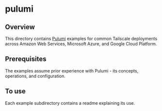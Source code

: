 # pulumi

## Overview

This directory contains [Pulumi](https://www.pulumi.com) examples for common Tailscale deployments across Amazon Web Services, Microsoft Azure, and Google Cloud Platform.

## Prerequisites

The examples assume prior experience with Pulumi - its concepts, operations, and configuration.

## To use

Each example subdirectory contains a readme explaining its use.
